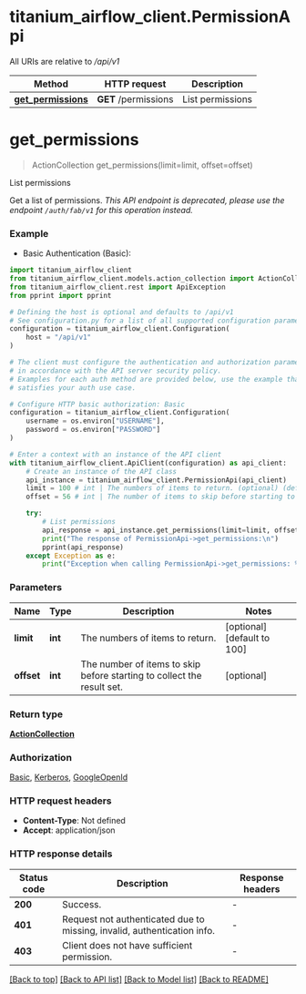 # titanium_airflow_client.PermissionApi

All URIs are relative to */api/v1*

Method | HTTP request | Description
------------- | ------------- | -------------
[**get_permissions**](PermissionApi.md#get_permissions) | **GET** /permissions | List permissions


# **get_permissions**
> ActionCollection get_permissions(limit=limit, offset=offset)

List permissions

Get a list of permissions.  *This API endpoint is deprecated, please use the endpoint `/auth/fab/v1` for this operation instead.* 

### Example

* Basic Authentication (Basic):

```python
import titanium_airflow_client
from titanium_airflow_client.models.action_collection import ActionCollection
from titanium_airflow_client.rest import ApiException
from pprint import pprint

# Defining the host is optional and defaults to /api/v1
# See configuration.py for a list of all supported configuration parameters.
configuration = titanium_airflow_client.Configuration(
    host = "/api/v1"
)

# The client must configure the authentication and authorization parameters
# in accordance with the API server security policy.
# Examples for each auth method are provided below, use the example that
# satisfies your auth use case.

# Configure HTTP basic authorization: Basic
configuration = titanium_airflow_client.Configuration(
    username = os.environ["USERNAME"],
    password = os.environ["PASSWORD"]
)

# Enter a context with an instance of the API client
with titanium_airflow_client.ApiClient(configuration) as api_client:
    # Create an instance of the API class
    api_instance = titanium_airflow_client.PermissionApi(api_client)
    limit = 100 # int | The numbers of items to return. (optional) (default to 100)
    offset = 56 # int | The number of items to skip before starting to collect the result set. (optional)

    try:
        # List permissions
        api_response = api_instance.get_permissions(limit=limit, offset=offset)
        print("The response of PermissionApi->get_permissions:\n")
        pprint(api_response)
    except Exception as e:
        print("Exception when calling PermissionApi->get_permissions: %s\n" % e)
```



### Parameters


Name | Type | Description  | Notes
------------- | ------------- | ------------- | -------------
 **limit** | **int**| The numbers of items to return. | [optional] [default to 100]
 **offset** | **int**| The number of items to skip before starting to collect the result set. | [optional] 

### Return type

[**ActionCollection**](ActionCollection.md)

### Authorization

[Basic](../README.md#Basic), [Kerberos](../README.md#Kerberos), [GoogleOpenId](../README.md#GoogleOpenId)

### HTTP request headers

 - **Content-Type**: Not defined
 - **Accept**: application/json

### HTTP response details

| Status code | Description | Response headers |
|-------------|-------------|------------------|
**200** | Success. |  -  |
**401** | Request not authenticated due to missing, invalid, authentication info. |  -  |
**403** | Client does not have sufficient permission. |  -  |

[[Back to top]](#) [[Back to API list]](../README.md#documentation-for-api-endpoints) [[Back to Model list]](../README.md#documentation-for-models) [[Back to README]](../README.md)


